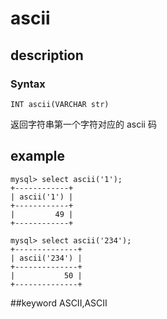 # ascii
## description
### Syntax

`INT ascii(VARCHAR str)`


返回字符串第一个字符对应的 ascii 码

## example

```
mysql> select ascii('1');
+------------+
| ascii('1') |
+------------+
|         49 |
+------------+

mysql> select ascii('234');
+--------------+
| ascii('234') |
+--------------+
|           50 |
+--------------+
```
##keyword
ASCII,ASCII
